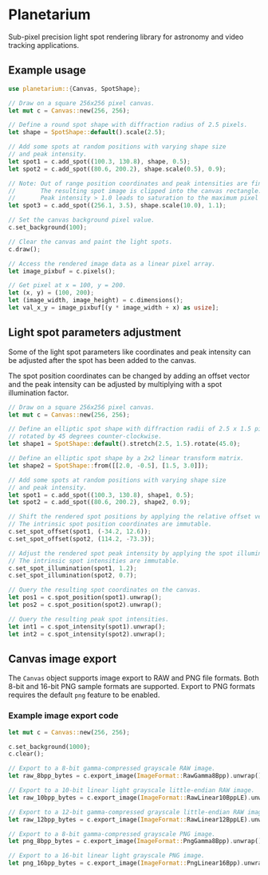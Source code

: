 Planetarium
===========

Sub-pixel precision light spot rendering library for astronomy
and video tracking applications.

Example usage
-------------

```rust
use planetarium::{Canvas, SpotShape};

// Draw on a square 256x256 pixel canvas.
let mut c = Canvas::new(256, 256);

// Define a round spot shape with diffraction radius of 2.5 pixels.
let shape = SpotShape::default().scale(2.5);

// Add some spots at random positions with varying shape size
// and peak intensity.
let spot1 = c.add_spot((100.3, 130.8), shape, 0.5);
let spot2 = c.add_spot((80.6, 200.2), shape.scale(0.5), 0.9);

// Note: Out of range position coordinates and peak intensities are fine.
//       The resulting spot image is clipped into the canvas rectangle.
//       Peak intensity > 1.0 leads to saturation to the maximum pixel value.
let spot3 = c.add_spot((256.1, 3.5), shape.scale(10.0), 1.1);

// Set the canvas background pixel value.
c.set_background(100);

// Clear the canvas and paint the light spots.
c.draw();

// Access the rendered image data as a linear pixel array.
let image_pixbuf = c.pixels();

// Get pixel at x = 100, y = 200.
let (x, y) = (100, 200);
let (image_width, image_height) = c.dimensions();
let val_x_y = image_pixbuf[(y * image_width + x) as usize];
```

Light spot parameters adjustment
--------------------------------

Some of the light spot parameters like coordinates and peak intensity
can be adjusted after the spot has been added to the canvas.

The spot position coordinates can be changed by adding an offset vector
and the peak intensity can be adjusted by multiplying with a spot
illumination factor.

```rust
// Draw on a square 256x256 pixel canvas.
let mut c = Canvas::new(256, 256);

// Define an elliptic spot shape with diffraction radii of 2.5 x 1.5 pixels
// rotated by 45 degrees counter-clockwise.
let shape1 = SpotShape::default().stretch(2.5, 1.5).rotate(45.0);

// Define an elliptic spot shape by a 2x2 linear transform matrix.
let shape2 = SpotShape::from([[2.0, -0.5], [1.5, 3.0]]);

// Add some spots at random positions with varying shape size
// and peak intensity.
let spot1 = c.add_spot((100.3, 130.8), shape1, 0.5);
let spot2 = c.add_spot((80.6, 200.2), shape2, 0.9);

// Shift the rendered spot positions by applying the relative offset vectors.
// The intrinsic spot position coordinates are immutable.
c.set_spot_offset(spot1, (-34.2, 12.6));
c.set_spot_offset(spot2, (114.2, -73.3));

// Adjust the rendered spot peak intensity by applying the spot illumination factors.
// The intrinsic spot intensities are immutable.
c.set_spot_illumination(spot1, 1.2);
c.set_spot_illumination(spot2, 0.7);

// Query the resulting spot coordinates on the canvas.
let pos1 = c.spot_position(spot1).unwrap();
let pos2 = c.spot_position(spot2).unwrap();

// Query the resulting peak spot intensities.
let int1 = c.spot_intensity(spot1).unwrap();
let int2 = c.spot_intensity(spot2).unwrap();
```

Canvas image export
-------------------

The `Canvas` object supports image export to RAW and PNG file formats.
Both 8-bit and 16-bit PNG sample formats are supported.
Export to PNG formats requires the default `png` feature to be enabled.

### Example image export code

```rust
let mut c = Canvas::new(256, 256);

c.set_background(1000);
c.clear();

// Export to a 8-bit gamma-compressed grayscale RAW image.
let raw_8bpp_bytes = c.export_image(ImageFormat::RawGamma8Bpp).unwrap();

// Export to a 10-bit linear light grayscale little-endian RAW image.
let raw_10bpp_bytes = c.export_image(ImageFormat::RawLinear10BppLE).unwrap();

// Export to a 12-bit gamma-compressed grayscale little-endian RAW image.
let raw_12bpp_bytes = c.export_image(ImageFormat::RawLinear12BppLE).unwrap();

// Export to a 8-bit gamma-compressed grayscale PNG image.
let png_8bpp_bytes = c.export_image(ImageFormat::PngGamma8Bpp).unwrap();

// Export to a 16-bit linear light grayscale PNG image.
let png_16bpp_bytes = c.export_image(ImageFormat::PngLinear16Bpp).unwrap();
```
